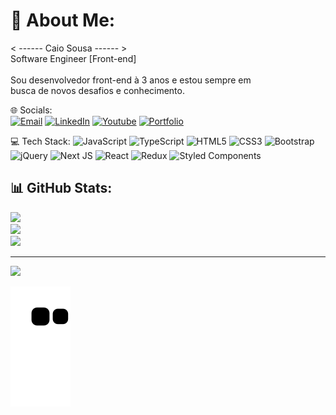 # 💫 About Me:
< ------ Caio Sousa ------ ><br>Software Engineer [Front-end]<br><br>Sou desenvolvedor front-end à 3 anos e estou sempre em <br>busca de novos desafios e conhecimento.


🌐 Socials:  
  [![Email](https://img.shields.io/badge/-Gmail-%23333?style=for-the-badge&logo=gmail&logoColor=white)](mailto:caiol.sousa@gmail.com)
  [![LinkedIn](https://img.shields.io/badge/LinkedIn-0077B5?style=for-the-badge&logo=linkedin&logoColor=white)](https://linkedin.com/in/l1nq.com/caioSousaLK) 
  [![Youtube](https://img.shields.io/badge/YouTube-FF0000?style=for-the-badge&logo=youtube&logoColor=white)](https://www.youtube.com/channel/UCdZlM9IBpybu_DY9mgUxDNA) 
  [![Portfolio](https://img.shields.io/badge/Portfolio-%23000000.svg?style=for-the-badge&logo=firefox&logoColor=#FF7139)](https://clscaio.github.io/) 
  
  
💻 Tech Stack:
![JavaScript](https://img.shields.io/badge/javascript-%23323330.svg?style=for-the-badge&logo=javascript&logoColor=%23F7DF1E) 
![TypeScript](https://img.shields.io/badge/typescript-%23007ACC.svg?style=for-the-badge&logo=typescript&logoColor=white) 
![HTML5](https://img.shields.io/badge/html5-%23E34F26.svg?style=for-the-badge&logo=html5&logoColor=white) 
![CSS3](https://img.shields.io/badge/css3-%231572B6.svg?style=for-the-badge&logo=css3&logoColor=white) 
![Bootstrap](https://img.shields.io/badge/bootstrap-%23563D7C.svg?style=for-the-badge&logo=bootstrap&logoColor=white) 
![jQuery](https://img.shields.io/badge/jquery-%230769AD.svg?style=for-the-badge&logo=jquery&logoColor=white) 
![Next JS](https://img.shields.io/badge/Next-black?style=for-the-badge&logo=next.js&logoColor=white) 
![React](https://img.shields.io/badge/react-%2320232a.svg?style=for-the-badge&logo=react&logoColor=%2361DAFB) 
![Redux](https://img.shields.io/badge/redux-%23593d88.svg?style=for-the-badge&logo=redux&logoColor=white) 
![Styled Components](https://img.shields.io/badge/styled--components-DB7093?style=for-the-badge&logo=styled-components&logoColor=white)


## 📊 GitHub Stats:
![](https://github-readme-stats.vercel.app/api?username=CLSCaio&theme=dracula&hide_border=false&include_all_commits=false&count_private=false)<br/>
![](https://github-readme-streak-stats.herokuapp.com/?user=CLSCaio&theme=dracula&hide_border=false)<br/>
![](https://github-readme-stats.vercel.app/api/top-langs/?username=CLSCaio&theme=dracula&hide_border=false&include_all_commits=false&count_private=false&layout=compact)

---
[![](https://visitcount.itsvg.in/api?id=CLSCaio&icon=0&color=6)](https://visitcount.itsvg.in)

<!-- Proudly created with GPRM ( https://gprm.itsvg.in ) -->
  
  ![Snake animation](https://github.com/clscaio/clscaio/blob/output/github-contribution-grid-snake.svg)
